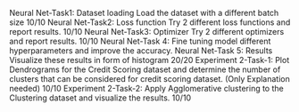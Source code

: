 Neural Net-Task1: Dataset loading Load the dataset with a different batch size
10/10
Neural Net-Task2: Loss function Try 2 different loss functions and report results.
10/10
Neural Net-Task3: Optimizer Try 2 different optimizers and report results.
10/10
Neural Net-Task 4: Fine tuning model different hyperparameters and improve the accuracy. Neural Net-Task 5: Results Visualize these results in form of histogram
20/20
Experiment 2-Task-1: Plot Dendrograms for the Credit Scoring dataset and determine the number of clusters that can be considered for credit scoring dataset. (Only Explanation needed)
10/10
Experiment 2-Task-2: Apply Agglomerative clustering to the Clustering dataset and visualize the results.
10/10